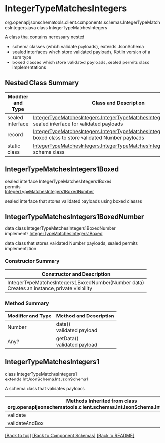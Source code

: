 # IntegerTypeMatchesIntegers
org.openapijsonschematools.client.components.schemas.IntegerTypeMatchesIntegers.java
class IntegerTypeMatchesIntegers<br>

A class that contains necessary nested
- schema classes (which validate payloads), extends JsonSchema
- sealed interfaces which store validated payloads, Kotlin version of a sum type
- boxed classes which store validated payloads, sealed permits class implementations

## Nested Class Summary
| Modifier and Type | Class and Description |
| ----------------- | ---------------------- |
| sealed interface | [IntegerTypeMatchesIntegers.IntegerTypeMatchesIntegers1Boxed](#integertypematchesintegers1boxed)<br> sealed interface for validated payloads |
| record | [IntegerTypeMatchesIntegers.IntegerTypeMatchesIntegers1BoxedNumber](#integertypematchesintegers1boxednumber)<br> boxed class to store validated Number payloads |
| static class | [IntegerTypeMatchesIntegers.IntegerTypeMatchesIntegers1](#integertypematchesintegers1)<br> schema class |

## IntegerTypeMatchesIntegers1Boxed
sealed interface IntegerTypeMatchesIntegers1Boxed<br>
permits<br>
[IntegerTypeMatchesIntegers1BoxedNumber](#integertypematchesintegers1boxednumber)

sealed interface that stores validated payloads using boxed classes

## IntegerTypeMatchesIntegers1BoxedNumber
data class IntegerTypeMatchesIntegers1BoxedNumber<br>
implements [IntegerTypeMatchesIntegers1Boxed](#integertypematchesintegers1boxed)

data class that stores validated Number payloads, sealed permits implementation

### Constructor Summary
| Constructor and Description |
| --------------------------- |
| IntegerTypeMatchesIntegers1BoxedNumber(Number data)<br>Creates an instance, private visibility |

### Method Summary
| Modifier and Type | Method and Description |
| ----------------- | ---------------------- |
| Number | data()<br>validated payload |
| Any? | getData()<br>validated payload |

## IntegerTypeMatchesIntegers1
class IntegerTypeMatchesIntegers1<br>
extends IntJsonSchema.IntJsonSchema1

A schema class that validates payloads

| Methods Inherited from class org.openapijsonschematools.client.schemas.IntJsonSchema.IntJsonSchema1 |
| ------------------------------------------------------------------ |
| validate                                                           |
| validateAndBox                                                     |

[[Back to top]](#top) [[Back to Component Schemas]](../../../README.md#Component-Schemas) [[Back to README]](../../../README.md)
